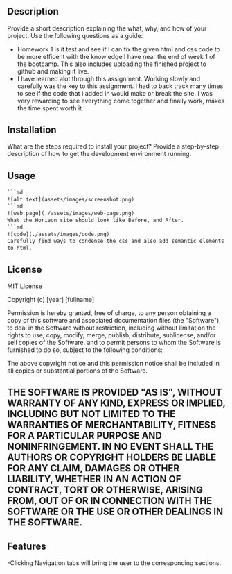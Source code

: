 # <Homework-1-Horiseon>

## Description
Provide a short description explaining the what, why, and how of your project. Use the following questions as a guide:
- Homework 1 is it test and see if I can fix the given html and css code to be more efficent with the knowledge I have near the end of week 1 of the bootcamp. This also includes uploading the finished project to github and making it live. 
- I have learned alot through this assignment. Working slowly and carefully was the key to this assignment. I had to back track many times to see if the code that I added in would make or break the site. I was very rewarding to see everything come together and finally work, makes the time spent worth it.

## Installation
What are the steps required to install your project? Provide a step-by-step description of how to get the development environment running.
## Usage
    ```md
    ![alt text](assets/images/screenshot.png)
    ```md
    ![web page](./assets/images/web-page.png)
    What the Horieon site should look like Before, and After.
    ```md
    ![code](./assets/images/code.png)
    Carefully find ways to condense the css and also add semantic elements to html.

## License
MIT License

Copyright (c) [year] [fullname]

Permission is hereby granted, free of charge, to any person obtaining a copy
of this software and associated documentation files (the "Software"), to deal
in the Software without restriction, including without limitation the rights
to use, copy, modify, merge, publish, distribute, sublicense, and/or sell
copies of the Software, and to permit persons to whom the Software is
furnished to do so, subject to the following conditions:

The above copyright notice and this permission notice shall be included in all
copies or substantial portions of the Software.

THE SOFTWARE IS PROVIDED "AS IS", WITHOUT WARRANTY OF ANY KIND, EXPRESS OR
IMPLIED, INCLUDING BUT NOT LIMITED TO THE WARRANTIES OF MERCHANTABILITY,
FITNESS FOR A PARTICULAR PURPOSE AND NONINFRINGEMENT. IN NO EVENT SHALL THE
AUTHORS OR COPYRIGHT HOLDERS BE LIABLE FOR ANY CLAIM, DAMAGES OR OTHER
LIABILITY, WHETHER IN AN ACTION OF CONTRACT, TORT OR OTHERWISE, ARISING FROM,
OUT OF OR IN CONNECTION WITH THE SOFTWARE OR THE USE OR OTHER DEALINGS IN THE
SOFTWARE.
---
## Features
-Clicking Navigation tabs will bring the user to the corresponding sections.
